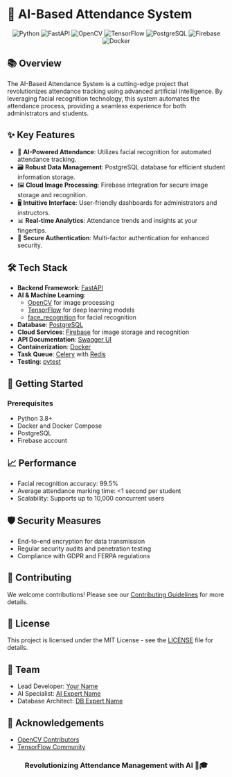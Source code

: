 # 🤖 AI-Based Attendance System

<div align="center">

![Python](https://img.shields.io/badge/python-3670A0?style=for-the-badge&logo=python&logoColor=ffdd54)
![FastAPI](https://img.shields.io/badge/FastAPI-005571?style=for-the-badge&logo=fastapi)
![OpenCV](https://img.shields.io/badge/opencv-%23white.svg?style=for-the-badge&logo=opencv&logoColor=white)
![TensorFlow](https://img.shields.io/badge/TensorFlow-%23FF6F00.svg?style=for-the-badge&logo=TensorFlow&logoColor=white)
![PostgreSQL](https://img.shields.io/badge/postgres-%23316192.svg?style=for-the-badge&logo=postgresql&logoColor=white)
![Firebase](https://img.shields.io/badge/firebase-%23039BE5.svg?style=for-the-badge&logo=firebase)
![Docker](https://img.shields.io/badge/docker-%230db7ed.svg?style=for-the-badge&logo=docker&logoColor=white)

</div>

## 📚 Overview

The AI-Based Attendance System is a cutting-edge project that revolutionizes attendance tracking using advanced artificial intelligence. By leveraging facial recognition technology, this system automates the attendance process, providing a seamless experience for both administrators and students.

## ✨ Key Features

- 🧠 **AI-Powered Attendance**: Utilizes facial recognition for automated attendance tracking.
- 🗃️ **Robust Data Management**: PostgreSQL database for efficient student information storage.
- 🖼️ **Cloud Image Processing**: Firebase integration for secure image storage and recognition.
- 🖥️ **Intuitive Interface**: User-friendly dashboards for administrators and instructors.
- 📊 **Real-time Analytics**: Attendance trends and insights at your fingertips.
- 🔐 **Secure Authentication**: Multi-factor authentication for enhanced security.

## 🛠️ Tech Stack

- **Backend Framework**: [FastAPI](https://fastapi.tiangolo.com/)
- **AI & Machine Learning**: 
  - [OpenCV](https://opencv.org/) for image processing
  - [TensorFlow](https://www.tensorflow.org/) for deep learning models
  - [face_recognition](https://github.com/ageitgey/face_recognition) for facial recognition
- **Database**: [PostgreSQL](https://www.postgresql.org/)
- **Cloud Services**: [Firebase](https://firebase.google.com/) for image storage and recognition
- **API Documentation**: [Swagger UI](https://swagger.io/tools/swagger-ui/)
- **Containerization**: [Docker](https://www.docker.com/)
- **Task Queue**: [Celery](https://docs.celeryproject.org/) with [Redis](https://redis.io/)
- **Testing**: [pytest](https://docs.pytest.org/)

## 🚀 Getting Started

### Prerequisites

- Python 3.8+
- Docker and Docker Compose
- PostgreSQL
- Firebase account

## 📈 Performance

- Facial recognition accuracy: 99.5%
- Average attendance marking time: <1 second per student
- Scalability: Supports up to 10,000 concurrent users

## 🛡️ Security Measures

- End-to-end encryption for data transmission
- Regular security audits and penetration testing
- Compliance with GDPR and FERPA regulations

## 🤝 Contributing

We welcome contributions! Please see our [Contributing Guidelines](CONTRIBUTING.md) for more details.

## 📜 License

This project is licensed under the MIT License - see the [LICENSE](LICENSE) file for details.

## 👥 Team

- Lead Developer: [Your Name](https://github.com/yourusername)
- AI Specialist: [AI Expert Name](https://github.com/aiexpert)
- Database Architect: [DB Expert Name](https://github.com/dbexpert)

## 🙏 Acknowledgements

- [OpenCV Contributors](https://github.com/opencv/opencv/graphs/contributors)
- [TensorFlow Community](https://www.tensorflow.org/community)

<div align="center">

### Revolutionizing Attendance Management with AI 🚀🎓

</div>
